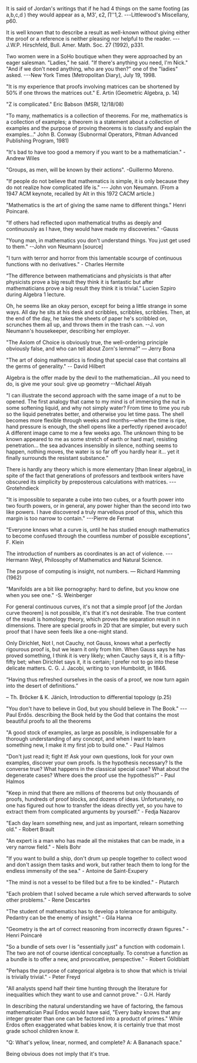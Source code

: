 It is said of Jordan's writings that if he had 4 things on the same footing (as a,b,c,d ) they would appear as a, M3', ε2, ∏''1,2.
---Littlewood's Miscellany, p60.

It is well known that to describe a result as well-known without giving either the proof or a reference is neither pleasing nor helpful to the reader.
---J.W.P. Hirschfeld, Bull. Amer. Math. Soc. 27 (1992), p331.

Two women were in a SoHo boutique when they were approached by an eager salesman.
"Ladies," he said. "If there's anything you need, I'm Nick."
"And if we don't need anything, who are you then?" one of the "ladies" asked.
---New York Times (Metropolitan Diary), July 19, 1998.

"It is my experience that proofs involving matrices can be shortened by 50% if one throws the matrices out."
E. Artin (Geometric Algebra, p. 14)

"Z is complicated."
Eric Babson (MSRI, 12/18/08)

"To many, mathematics is a collection of theorems. For me, mathematics is a collection of examples; a theorem is a statement about a collection of examples and the purpose of proving theorems is to classify and explain the examples..."
John B. Conway (Subnormal Operators, Pitman Advanced Publishing Program, 1981)

"It's bad to have too good a memory if you want to be a mathematician." - Andrew Wiles

"Groups, as men, will be known by their actions".
-Guillermo Moreno.

"If people do not believe that mathematics is simple, it is only because they do not realize how complicated life is." --- John von Neumann. (From a 1947 ACM keynote, recalled by Alt in this 1972 CACM article.)

"Mathematics is the art of giving the same name to different things." Henri Poincaré.

"If others had reflected upon mathematical truths as deeply and continuously as I have, they would have made my discoveries." -Gauss

"Young man, in mathematics you don't understand things. You just get used to them." --John von Neumann [source]

"I turn with terror and horror from this lamentable scourge of continuous functions with no derivatives." - Charles Hermite

“The difference between mathematicians and physicists is that after physicists prove a big result they think it is fantastic but after mathematicians prove a big result they think it is trivial.” Lucien Szpiro during Algebra 1 lecture.

Oh, he seems like an okay person, except for being a little strange in some ways. All day he sits at his desk and scribbles, scribbles, scribbles. Then, at the end of the day, he takes the sheets of paper he's scribbled on, scrunches them all up, and throws them in the trash can. --J. von Neumann's housekeeper, describing her employer.

"The Axiom of Choice is obviously true, the well-ordering principle obviously false, and who can tell about Zorn's lemma?" — Jerry Bona

"The art of doing mathematics is finding that special case that contains all the germs of generality." -- David Hilbert

Algebra is the offer made by the devil to the mathematician...All you need to do, is give me your soul: give up geometry --Michael Atiyah

"I can illustrate the second approach with the same image of a nut to be opened. The first analogy that came to my mind is of immersing the nut in some softening liquid, and why not simply water? From time to time you rub so the liquid penetrates better, and otherwise you let time pass. The shell becomes more flexible through weeks and months—when the time is ripe, hand pressure is enough, the shell opens like a perfectly ripened avocado! A different image came to me a few weeks ago. The unknown thing to be known appeared to me as some stretch of earth or hard marl, resisting penetration... the sea advances insensibly in silence, nothing seems to happen, nothing moves, the water is so far off you hardly hear it... yet it finally surrounds the resistant substance."

There is hardly any theory which is more elementary [than linear algebra], in spite of the fact that generations of professors and textbook writers have obscured its simplicity by preposterous calculations with matrices.
---Grotehndieck

"It is impossible to separate a cube into two cubes, or a fourth power into two fourth powers, or in general, any power higher than the second into two like powers. I have discovered a truly marvellous proof of this, which this margin is too narrow to contain."
---Pierre de Fermat

"Everyone knows what a curve is, until he has studied enough mathematics to become confused through the countless number of possible exceptions", F. Klein

The introduction of numbers as coordinates is an act of violence.
---Hermann Weyl, Philosophy of Mathematics and Natural Science.

The purpose of computing is insight, not numbers.
— Richard Hamming (1962)

"Manifolds are a bit like pornography: hard to define, but you know one when you see one." -S. Weinberger

For general continuous curves, it's not that a simple proof [of the Jordan curve theorem] is not possible, it's that it's not desirable. The true content of the result is homology theory, which proves the separation result in n dimensions. There are special proofs in 2D that are simpler, but every such proof that I have seen feels like a one-night stand.

Only Dirichlet, Not I, not Cauchy, not Gauss, knows what a perfectly rigourous proof is, but we learn it only from him. When Gauss says he has proved something, I think it is very likely; when Cauchy says it, it is a fifty-fifty bet; when Dirichlet says it, it is certain; I prefer not to go into these delicate matters.
C. G. J. Jacobi, writing to von Humboldt, in 1846.

“Having thus refreshed ourselves in the oasis of a proof, we now turn again into the desert of definitions.”

– Th. Bröcker & K. Jänich, Introduction to differential topology (p.25)

"You don't have to believe in God, but you should believe in The Book." --- Paul Erdős. describing the Book held by the God that contains the most beautiful proofs to all the theorems

"A good stock of examples, as large as possible, is indispensable for a thorough understanding of any concept, and when I want to learn something new, I make it my first job to build one." - Paul Halmos

"Don't just read it; fight it! Ask your own questions, look for your own examples, discover your own proofs. Is the hypothesis necessary? Is the converse true? What happens in the classical special case? What about the degenerate cases? Where does the proof use the hypothesis?" - Paul Halmos

"Keep in mind that there are millions of theorems but only thousands of proofs, hundreds of proof blocks, and dozens of ideas. Unfortunately, no one has figured out how to transfer the ideas directly yet, so you have to extract them from complicated arguments by yourself." - Fedja Nazarov

"Each day learn something new, and just as important, relearn something old." - Robert Brault


"An expert is a man who has made all the mistakes that can be made, in a very narrow field." - Niels Bohr

"If you want to build a ship, don't drum up people together to collect wood and don't assign them tasks and work, but rather teach them to long for the endless immensity of the sea." - Antoine de Saint-Exupery

"The mind is not a vessel to be filled but a fire to be kindled." - Plutarch

"Each problem that I solved became a rule which served afterwards to solve other problems." - Rene Descartes

"The student of mathematics has to develop a tolerance for ambiguity. Pedantry can be the enemy of insight." - Gila Hanna

"Geometry is the art of correct reasoning from incorrectly drawn figures." - Henri Poincaré

"So a bundle of sets over I is "essentially just" a function with codomain I. The two are not of course identical conceptually. To construe a function as a bundle is to offer a new, and provocative, perspective." - Robert Goldblatt

"Perhaps the purpose of categorical algebra is to show that which is trivial is trivially trivial." - Peter Freyd

"All analysts spend half their time hunting through the literature for inequalities which they want to use and cannot prove." - G.H. Hardy

In describing the natural understanding we have of factoring, the famous mathematician Paul Erdos would have said, "Every baby knows that any integer greater than one can be factored into a product of primes." While Erdos often exaggerated what babies know, it is certainly true that most grade school children know it.

"Q: What's yellow, linear, normed, and complete? A: A Bananach space."

Being obvious does not imply that it's true.
